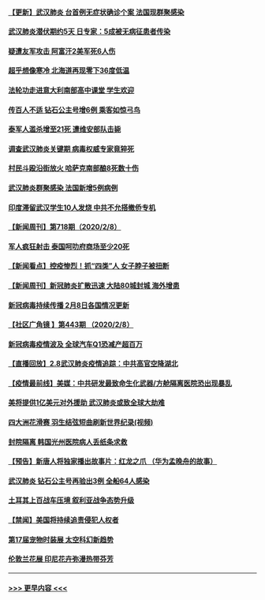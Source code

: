 #### [【更新】武汉肺炎 台首例无症状确诊个案 法国现群聚感染](../pages/prog202/a102770740.md?t=02092311) 
#### [武汉肺炎潜伏期约5天 日专家：5成被无病征患者传染](../pages/prog202/a102773145.md?t=02092311) 
#### [疑遭友军攻击 阿富汗2美军死6人伤](../pages/prog202/a102773140.md?t=02092311) 
#### [超乎想像寒冷 北海道再现零下36度低温](../pages/prog202/a102773122.md?t=02092311) 
#### [法轮功走进意大利南部高中课堂 学生欢迎](../pages/prog202/a102773105.md?t=02092311) 
#### [传百人不适 钻石公主号增6例 乘客如惊弓鸟](../pages/prog202/a102773051.md?t=02092311) 
#### [泰军人滥杀增至21死 遭维安部队击毙](../pages/prog202/a102772913.md?t=02092311) 
#### [调查武汉肺炎关键期 病毒权威专家竟猝死](../pages/prog202/a102773033.md?t=02092311) 
#### [村民斗殴沿街放火 哈萨克南部酿8死数十伤](../pages/prog202/a102772980.md?t=02092311) 
#### [武汉肺炎群聚感染 法国新增5例病例](../pages/prog202/a102772957.md?t=02092311) 
#### [印度滞留武汉学生10人发烧 中共不允搭撤侨专机](../pages/prog202/a102772946.md?t=02092311) 
#### [【新闻周刊】第718期（2020/2/8）](../pages/prog202/a102772921.md?t=02092311) 
#### [军人疯狂射击 泰国呵叻府商场至少20死](../pages/prog202/a102772833.md?t=02092311) 
#### [【新闻看点】控疫惨烈！抓“四类”人 女子脖子被扭断](../pages/prog202/a102772896.md?t=02092311) 
#### [【新闻周刊】新冠肺炎扩散迅速 大陆80城封城 海外增患](../pages/prog202/a102772852.md?t=02092311) 
#### [新冠病毒持续传播 2月8日各国情况更新](../pages/prog202/a102772826.md?t=02092311) 
#### [【社区广角镜  】第443期  （2020/2/8）](../pages/prog202/a102772736.md?t=02092311) 
#### [新冠病毒疫情波及 全球汽车Q1恐减产超百万](../pages/prog202/a102772695.md?t=02092311) 
#### [【直播回放】2.8武汉肺炎疫情追踪：中共高官空降湖北](../pages/prog202/a102772618.md?t=02092311) 
#### [【疫情最前线】美媒：中共研发最致命生化武器/方舱隔离医院恐出现暴乱](../pages/prog202/a102772439.md?t=02092311) 
#### [美将提供1亿美元对外援助 武汉肺炎或致全球大劫难](../pages/prog202/a102772361.md?t=02092311) 
#### [四大洲花滑赛 羽生结弦短曲刷新世界纪录(视频)](../pages/prog202/a102772341.md?t=02092311) 
#### [封院隔离 韩国光州医院病人丢纸条求救](../pages/prog202/a102772282.md?t=02092311) 
#### [【预告】新唐人将独家播出故事片：红龙之爪 （华为孟晚舟的故事）](../pages/prog202/a102767728.md?t=02092311) 
#### [武汉肺炎 钻石公主号再验出3例 全船64人感染](../pages/prog202/a102771726.md?t=02092311) 
#### [土耳其上百战车压境 叙利亚战争态势升级](../pages/prog202/a102772132.md?t=02092311) 
#### [【禁闻】美国将持续追责侵犯人权者](../pages/prog202/a102772042.md?t=02092311) 
#### [第17届宠物时装展 太空科幻新趋势](../pages/prog202/a102772033.md?t=02092311) 
#### [伦敦兰花展 印尼花卉弥漫热带芬芳](../pages/prog202/a102772026.md?t=02092311) 

----
#### [ >>> 更早内容 <<< ](../indexes/prog202-earlier.md)
